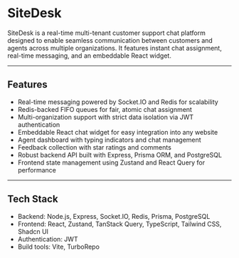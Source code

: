 # SiteDesk

SiteDesk is a real-time multi-tenant customer support chat platform designed to enable seamless communication between customers and agents across multiple organizations. It features instant chat assignment, real-time messaging, and an embeddable React widget.

---

## Features

- Real-time messaging powered by Socket.IO and Redis for scalability  
- Redis-backed FIFO queues for fair, atomic chat assignment  
- Multi-organization support with strict data isolation via JWT authentication  
- Embeddable React chat widget for easy integration into any website  
- Agent dashboard with typing indicators and chat management  
- Feedback collection with star ratings and comments  
- Robust backend API built with Express, Prisma ORM, and PostgreSQL  
- Frontend state management using Zustand and React Query for performance  

---

## Tech Stack

- Backend: Node.js, Express, Socket.IO, Redis, Prisma, PostgreSQL  
- Frontend: React, Zustand, TanStack Query, TypeScript, Tailwind CSS, Shadcn UI  
- Authentication: JWT  
- Build tools: Vite, TurboRepo
